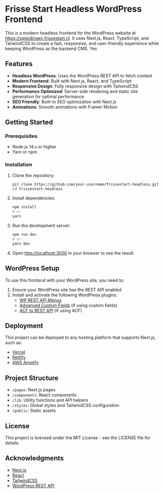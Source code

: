 # Frisse Start Headless WordPress Frontend

This is a modern headless frontend for the WordPress website at https://opleidingen.frissestart.nl. It uses Next.js, React, TypeScript, and TailwindCSS to create a fast, responsive, and user-friendly experience while keeping WordPress as the backend CMS. Yes

## Features

- **Headless WordPress**: Uses the WordPress REST API to fetch content
- **Modern Frontend**: Built with Next.js, React, and TypeScript
- **Responsive Design**: Fully responsive design with TailwindCSS
- **Performance Optimized**: Server-side rendering and static site generation for optimal performance
- **SEO Friendly**: Built-in SEO optimization with Next.js
- **Animations**: Smooth animations with Framer Motion

## Getting Started

### Prerequisites

- Node.js 14.x or higher
- Yarn or npm

### Installation

1. Clone the repository:
   ```bash
   git clone https://github.com/your-username/frissestart-headless.git
   cd frissestart-headless
   ```

2. Install dependencies:
   ```bash
   npm install
   # or
   yarn
   ```

3. Run the development server:
   ```bash
   npm run dev
   # or
   yarn dev
   ```

4. Open [http://localhost:3000](http://localhost:3000) in your browser to see the result.

## WordPress Setup

To use this frontend with your WordPress site, you need to:

1. Ensure your WordPress site has the REST API enabled
2. Install and activate the following WordPress plugins:
   - [WP REST API Menus](https://wordpress.org/plugins/wp-rest-api-menus/)
   - [Advanced Custom Fields](https://wordpress.org/plugins/advanced-custom-fields/) (if using custom fields)
   - [ACF to REST API](https://wordpress.org/plugins/acf-to-rest-api/) (if using ACF)

## Deployment

This project can be deployed to any hosting platform that supports Next.js, such as:

- [Vercel](https://vercel.com/)
- [Netlify](https://www.netlify.com/)
- [AWS Amplify](https://aws.amazon.com/amplify/)

## Project Structure

- `/pages`: Next.js pages
- `/components`: React components
- `/lib`: Utility functions and API helpers
- `/styles`: Global styles and TailwindCSS configuration
- `/public`: Static assets

## License

This project is licensed under the MIT License - see the LICENSE file for details.

## Acknowledgments

- [Next.js](https://nextjs.org/)
- [React](https://reactjs.org/)
- [TailwindCSS](https://tailwindcss.com/)
- [WordPress REST API](https://developer.wordpress.org/rest-api/)